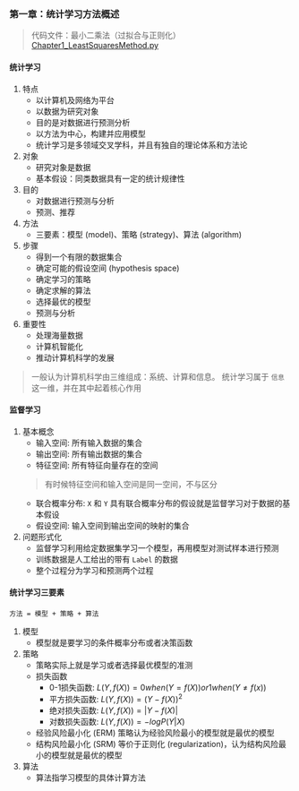 ### 第一章：统计学习方法概述
> 代码文件：最小二乘法（过拟合与正则化） \
> [Chapter1_LeastSquaresMethod.py](./Chapter1_LeastSquaresMethod.py)
#### 统计学习
1. 特点
    - 以计算机及网络为平台
    - 以数据为研究对象
    - 目的是对数据进行预测分析
    - 以方法为中心，构建并应用模型
    - 统计学习是多领域交叉学科，并且有独自的理论体系和方法论
1. 对象
    - 研究对象是数据
    - 基本假设：同类数据具有一定的统计规律性
1. 目的
    - 对数据进行预测与分析
    - 预测、推荐
1. 方法
    - 三要素：模型 (model)、策略 (strategy)、算法 (algorithm)
1. 步骤
    - 得到一个有限的数据集合
    - 确定可能的假设空间 (hypothesis space)
    - 确定学习的策略
    - 确定求解的算法
    - 选择最优的模型
    - 预测与分析
1. 重要性
    - 处理海量数据
    - 计算机智能化
    - 推动计算机科学的发展
> 一般认为计算机科学由三维组成：系统、计算和信息。
> 统计学习属于 `信息` 这一维，并在其中起着核心作用
#### 监督学习
1. 基本概念
    - 输入空间: 所有输入数据的集合
    - 输出空间: 所有输出数据的集合
    - 特征空间: 所有特征向量存在的空间
    > 有时候特征空间和输入空间是同一空间，不与区分
    - 联合概率分布: `X` 和 `Y` 具有联合概率分布的假设就是监督学习对于数据的基本假设
    - 假设空间: 输入空间到输出空间的映射的集合
1. 问题形式化
    - 监督学习利用给定数据集学习一个模型，再用模型对测试样本进行预测
    - 训练数据是人工给出的带有 `Label` 的数据
    - 整个过程分为学习和预测两个过程
#### 统计学习三要素
`方法 = 模型 + 策略 + 算法`
1. 模型
    - 模型就是要学习的条件概率分布或者决策函数
1. 策略
    - 策略实际上就是学习或者选择最优模型的准测
    - 损失函数
      - 0-1损失函数: $L(Y,f(X)) = 0 when (Y = f(X)) or 1 when (Y \neq f(x))$
      - 平方损失函数: $L(Y,f(X)) = (Y - f(X))^2$
      - 绝对损失函数: $L(Y,f(X)) = |Y - f(X)|$
      - 对数损失函数: $L(Y,f(X)) = -log P(Y|X)$
    - 经验风险最小化 (ERM) 策略认为经验风险最小的模型就是最优的模型
    - 结构风险最小化 (SRM) 等价于正则化 (regularization)，认为结构风险最小的模型就是最优的模型
1. 算法
    - 算法指学习模型的具体计算方法
    
